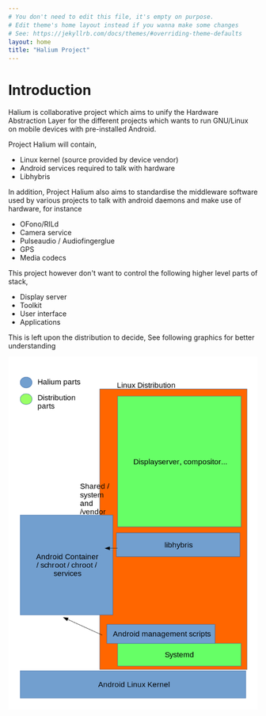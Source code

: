 ```yaml
---
# You don't need to edit this file, it's empty on purpose.
# Edit theme's home layout instead if you wanna make some changes
# See: https://jekyllrb.com/docs/themes/#overriding-theme-defaults
layout: home
title: "Halium Project"
---
```


# Introduction

Halium is collaborative project which aims to unify the Hardware Abstraction Layer for the different projects which wants to run GNU/Linux on mobile devices with pre-installed Android.

Project Halium will contain,

- Linux kernel (source provided by device vendor)
- Android services required to talk with hardware
- Libhybris

In addition, Project Halium also aims to standardise the middleware software used by various projects to talk with android daemons and make use of hardware, for instance

- OFono/RILd
- Camera service
- Pulseaudio / Audiofingerglue
- GPS
- Media codecs

This project however don't want to control the following higher level parts of stack,

- Display server
- Toolkit
- User interface
- Applications

This is left upon the distribution to decide, See following graphics for better understanding

![architecture](img/architecture.png)
